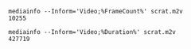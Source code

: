
    mediainfo --Inform='Video;%FrameCount%' scrat.m2v
    10255

    mediainfo --Inform='Video;%Duration%' scrat.m2v
    427719
